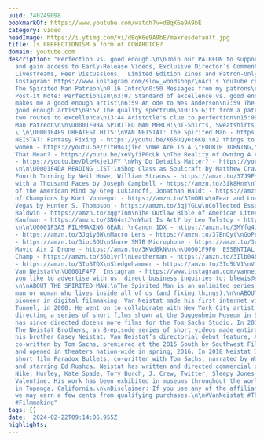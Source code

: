```yaml
---
uuid: 740249098
bookmarkOf: https://www.youtube.com/watch?v=dBqK6e9A9bE
category: video
headImage: https://i.ytimg.com/vi/dBqK6e9A9bE/maxresdefault.jpg
title: Is PERFECTIONISM a form of COWARDICE?
domain: youtube.com
description: "Perfection vs. good enough.\n\nJoin our PATREON to support the channel
  and gain access to Early-Release Videos, Exclusive Director’s Commentaries, Q&A
  Livestreams, Peer Discussions,  Limited Edition Zines and Patron-Only Videos: https://www.patreon.com/spiritedman\n\nAri's
  Instagram: https://www.instagram.com/slow_woodshop/\nAri's YouTube channel:  https://www.youtube.com/@slowwoodshop\n\n0:00
  The Spirited Man Patreon\n0:16 Intro\n0:50 Messages from my patrons\n1:37 Golden
  Post-it Note: Perfectionism\n3:07 Standard of excellence vs. good enough\n5:58 What
  makes me a good enough artist\n6:59 An ode to Wes Anderson\n7:59 The reward of the
  good enough artist\n9:57 The quality spectrum\n10:15 Gift from a patron\n11:47 The
  two routes to excellence\n13:44 Aristotle's clue to perfection\n15:09 Join The Spirited
  Man Patreon\n\n\U0001F9BA SPIRITED MAN MERCH:\nT-Shirts, Sweatshirts, Hats - https://spiritedman.com\n
  \ \n\U0001F4F9 GREATEST HITS:\nVAN NEISTAT: The Spirited Man - https://youtu.be/eT6wYbaRrlQ\nVAN
  NEISTAT: Fantasy Fixing - https://youtu.be/K65UQy6t6KQ \n2 things to know about
  women - https://youtu.be/rTYH943jiEo \nWe Are In A \"FOURTH TURNING,\" What Does
  That Mean? - https://youtu.be/xeVyfiP0cLk \nThe Reality of Owning A Vintage Truck
  - https://youtu.be/DloMkje1JFY \nWhy Do Details Matter? - https://youtu.be/ooTN3dkYXQM
  \n\n\U0001F4DA READING LIST:\nShop Class as Soulcraft by Matthew Crawford - https://amzn.to/3ipz4br\nThe
  Fourth Turning by Neil Howe, William Strauss - https://amzn.to/37J9FYn \nThe Hero
  with a Thousand Faces by Joseph Campbell - https://amzn.to/3ik8Hnm\nThe Coddling
  of the American Mind by Greg Lukianoff, Jonathan Haidt - https://amzn.to/3qcTUzl\nBreakfast
  of Champions by Kurt Vonnegut - https://amzn.to/3ImOHLw\nFear and Loathing in Las
  Vegas by Hunter S. Thompson - https://amzn.to/3qjYGLw\nCollected Essays by James
  Baldwin - https://amzn.to/3qgYInm\nThe Outlaw Bible of American Literature by Alan
  Kaufman - https://amzn.to/3N64stJ\nWhat Is Art? by Leo Tolstoy - https://amzn.to/3u2fqI8
  \n\n\U0001F3A5 FILMMAKING GEAR: \nCanon 1DX - https://amzn.to/3MYfq4J\nWide Lens
  - https://amzn.to/3Jqiy6W\nMacro Lens - https://amzn.to/37BnQyt\nGoPro 10 - https://amzn.to/3u7O9nC\nRODECaster
  - https://amzn.to/3iocSOU\nShure SM7B Microphone - https://amzn.to/3u9yOD1\nDJI
  Mavic Air 2 Drone - https://amzn.to/3KVd8kN\n\n\U0001F9F0  ESSENTIAL TOOLS:\nSwiss
  Champ - https://amzn.to/36b1vrl\nLeatherman - https://amzn.to/3Ilb04b\nPentel 0.9mm
  - https://amzn.to/3Io5TQX\nSledgehammer - https://amzn.to/3Io5UV1\nVice-grip - https://amzn.to/3qiuccx\n\nFollow
  Van Neistat\n\U0001F4F7  Instagram - https://www.instagram.com/vanneistat/ \n\nWould
  you like to advertise with us, direct business inquiries to: blewis@spacestation.com
  \n\nABOUT THE SPIRITED MAN:\nThe Spirited Man is an unlimited series about the spirited
  man or woman who lives inside all of us (and fixing things).\n\nABOUT VAN NEISTAT:\nA
  pioneer in digital filmmaking, Van Neistat made his first internet video, The Holland
  Tunnel, in 2000. He went on to collaborate with New York City artist Tom Sachs,
  directing a series of short films shown at the Guggenheim Museum in Berlin. Van
  has since directed dozens more films for the Tom Sachs Studio. In 2010 HBO aired
  The Neistat Brothers, an 8-episode series of short videos made entirely by Van and
  his brother Casey Neistat. Van Neistat’s directorial debut feature, A SPACE PROGRAM,
  co-written by Tom Sachs, premiered at the 2015 South by Southwest Film Festival
  and opened in theaters nation-wide in spring, 2016. In 2018 Neistat Directed the
  short film Paradox Bullets, co-written with Tom Sachs, narrated by Werner Herzog,
  and starring Ed Rushca. Neistat has written and directed commercial projects for
  Nike, Hurley, Kate Spade, Tory Burch, J. Crew, Twitter, Sleepy Jones and Frances
  Valentine. His work has been exhibited in museums throughout the world. He lives
  in Topanga, California.\n\nDisclaimer: If you use any of the affiliate links above,
  we may earn a few cents from qualifying purchases.\n\n#VanNeistat #TheSpiritedMan
  #Filmmaking"
tags: []
date: '2024-02-22T09:14:06.955Z'
highlights: 
---
```



